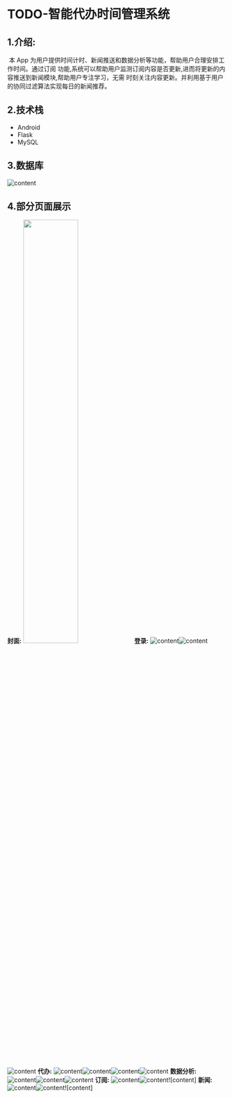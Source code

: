 # TODO-智能代办时间管理系统

## 1.介绍:

​	本 App 为用户提供时间计时、新闻推送和数据分析等功能，帮助用户合理安排工作时间。通过订阅 功能,系统可以帮助用户监测订阅内容是否更新,进而将更新的内容推送到新闻模块,帮助用户专注学习，无需 时刻关注内容更新。并利用基于用户的协同过滤算法实现每日的新闻推荐。

## 2.技术栈

* Android
* Flask
* MySQL

## 3.数据库

![content](./fig/数据库.png)

## 4.部分页面展示
**封面:**
<img src="./fig/数据库.png" style="width: 50%; height: auto;" />
**登录:**
![content](./fig/登录.png)![content](./fig/找回密码.png)![content](./fig/注册.png)
**代办:**
![content](./fig/代办.png)![content](./fig/添加代办.png)![content](./fig/开启代办.png)![content](./fig/查看代办详情.png)
**数据分析:**
![content](./fig/饼图.png)![content](./fig/雷达图.png)![content](./fig/折线图.png)
**订阅:**
![content](./fig/添加订阅.png)![content](./fig/开启订阅.png)![content]
**新闻:**
![content](./fig/新闻页面.png)![content](./fig/查看新闻.png)![content]
